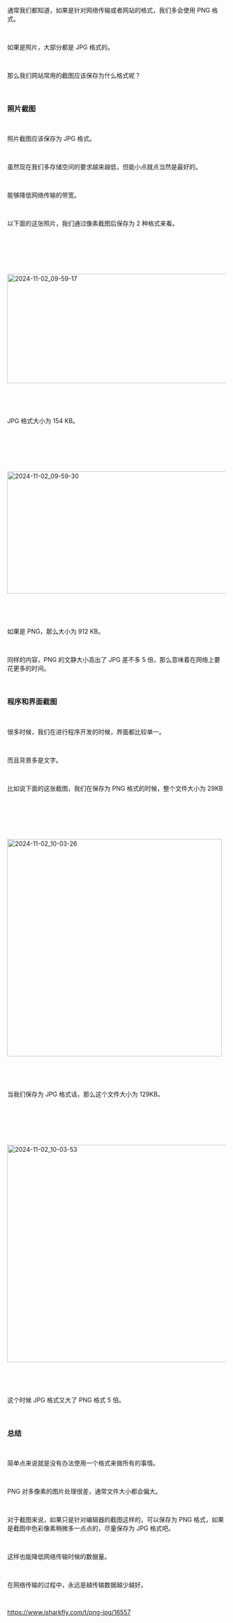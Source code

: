 <p>通常我们都知道，如果是针对网络传输或者网站的格式，我们多会使用 PNG 格式。</p> <br><p>如果是照片，大部分都是 JPG 格式的。</p> <br><p>那么我们网站常用的截图应该保存为什么格式呢？</p> <br><h3>照片截图</h3> <br><p>照片截图应该保存为 JPG 格式。</p> <br><p>虽然现在我们多存储空间的要求越来越低，但能小点就点当然是最好的。</p> <br><p>能够降低网络传输的带宽。</p> <br><p>以下面的这张照片，我们通过像素截图后保存为 2 种格式来看。</p> <br><p></p> <br><p></p> <br><p class="img-center"><a href="https://cdn.isharkfly.com/com-isharkfly-www/discourse-uploads/original/2X/6/6ee83ad8cab7774e8e08df6c45723255bb2a8ae3.jpeg" rel="nofollow"><img alt="2024-11-02_09-59-17" height="251" src="https://img-blog.csdnimg.cn/img_convert/8295cafe3244e3dbfcc14d9064f3bb11.jpeg" width="690" /></a></p> <br><p></p> <br><p>JPG 格式大小为 154 KB。</p> <br><p></p> <br><p></p> <br><p class="img-center"><a href="https://cdn.isharkfly.com/com-isharkfly-www/discourse-uploads/original/2X/1/1f0ec0edeab01cb32c30b00a592f7ddc5fe6e0d4.jpeg" rel="nofollow"><img alt="2024-11-02_09-59-30" height="281" src="https://img-blog.csdnimg.cn/img_convert/2aacefeadd963d3afa7b82c99fae2724.jpeg" width="690" /></a></p> <br><p></p> <br><p>如果是 PNG，那么大小为 912 KB。</p> <br><p>同样的内容，PNG 的文静大小高出了 JPG 差不多 5 倍，那么意味着在网络上要花更多的时间。</p> <br><h3>程序和界面截图</h3> <br><p>很多时候，我们在进行程序开发的时候，界面都比较单一。</p> <br><p>而且背景多是文字。</p> <br><p>比如说下面的这张截图，我们在保存为 PNG 格式的时候，整个文件大小为 29KB</p> <br><p></p> <br><p></p> <br><p class="img-center"><a href="https://cdn.isharkfly.com/com-isharkfly-www/discourse-uploads/original/2X/8/8c262de37d77ff036cfd9eacaaf8d4b0646701dc.jpeg" rel="nofollow"><img alt="2024-11-02_10-03-26" height="500" src="https://img-blog.csdnimg.cn/img_convert/d380eb873a32e0d9f3a61644564ffd4f.jpeg" width="495" /></a></p> <br><p></p> <br><p>当我们保存为 JPG 格式话，那么这个文件大小为 129KB。</p> <br><p></p> <br><p></p> <br><p class="img-center"><a href="https://cdn.isharkfly.com/com-isharkfly-www/discourse-uploads/original/2X/b/bcf25cef7baee4310be38cb8ae20e3e7e5737856.png" rel="nofollow"><img alt="2024-11-02_10-03-53" height="500" src="https://img-blog.csdnimg.cn/img_convert/68f0ea71d6f348e3d98a92a2775c0d79.png" width="532" /></a></p> <br><p></p> <br><p>这个时候 JPG 格式又大了 PNG 格式 5 倍。</p> <br><h3>总结</h3> <br><p>简单点来说就是没有办法使用一个格式来做所有的事情。</p> <br><p>PNG 对多像素的图片处理很差，通常文件大小都会偏大。</p> <br><p>对于截图来说，如果只是针对编辑器的截图这样的，可以保存为 PNG 格式，如果是截图中色彩像素稍微多一点点的，尽量保存为 JPG 格式吧。</p> <br><p>这样也能降低网络传输时候的数据量。</p> <br><p>在网络传输的过程中，永远是越传输数据越少越好。</p> <br><p><a href="https://www.isharkfly.com/t/png-jpg/16557" rel="nofollow" title="https://www.isharkfly.com/t/png-jpg/16557">https://www.isharkfly.com/t/png-jpg/16557</a></p>